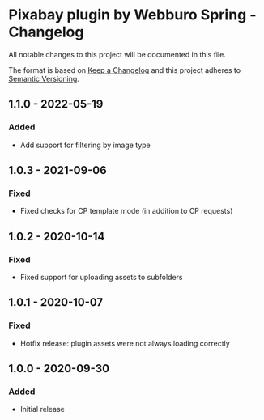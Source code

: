 # Pixabay plugin by Webburo Spring - Changelog

All notable changes to this project will be documented in this file.

The format is based on [Keep a Changelog](http://keepachangelog.com/) and this project adheres to [Semantic Versioning](http://semver.org/).

## 1.1.0 - 2022-05-19
### Added
- Add support for filtering by image type

## 1.0.3 - 2021-09-06
### Fixed
- Fixed checks for CP template mode (in addition to CP requests)

## 1.0.2 - 2020-10-14
### Fixed
- Fixed support for uploading assets to subfolders

## 1.0.1 - 2020-10-07
### Fixed
- Hotfix release: plugin assets were not always loading correctly

## 1.0.0 - 2020-09-30
### Added
- Initial release
